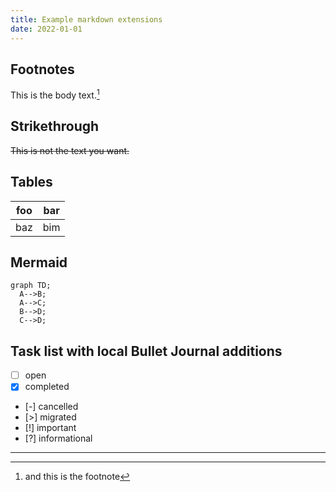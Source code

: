 ```yaml
---
title: Example markdown extensions
date: 2022-01-01
---
```


## Footnotes

This is the body text.[^1]

## Strikethrough

~~This is not the text you want.~~

## Tables

| foo | bar |
| --- | --- |
| baz | bim |

## Mermaid

```mermaid
graph TD;
  A-->B;
  A-->C;
  B-->D;
  C-->D;
```

## Task list with local Bullet Journal additions

- [ ] open
- [x] completed
- [-] cancelled
- [>] migrated
- [!] important
- [?] informational

---

[^1]: and this is the footnote
